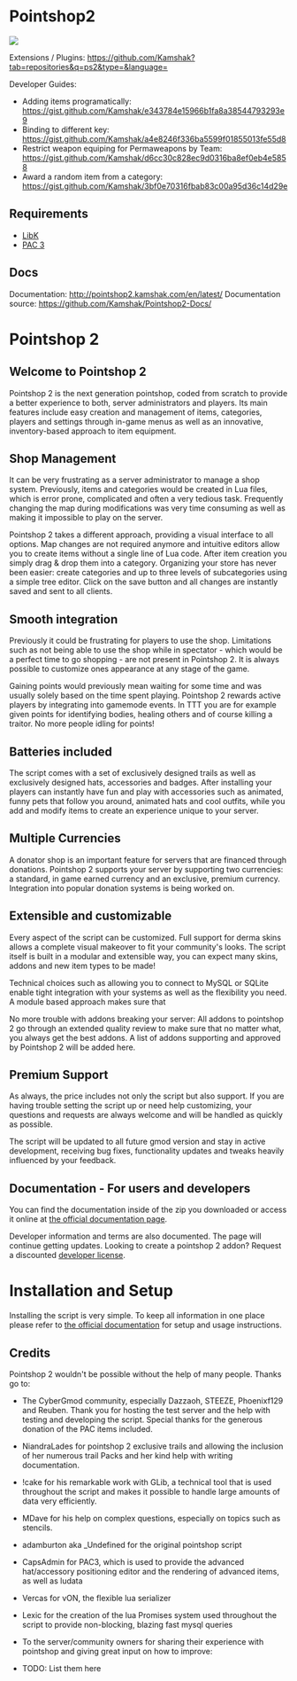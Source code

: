 Pointshop2
==========

![](https://github.com/Kamshak/Pointshop2/blob/master/images.weserv.nl.png?raw=true)

Extensions / Plugins: https://github.com/Kamshak?tab=repositories&q=ps2&type=&language=

Developer Guides:
- Adding items programatically: https://gist.github.com/Kamshak/e343784e15966b1fa8a38544793293e9
- Binding to different key: https://gist.github.com/Kamshak/a4e8246f336ba5599f01855013fe55d8
- Restrict weapon equiping for Permaweapons by Team: https://gist.github.com/Kamshak/d6cc30c828ec9d0316ba8ef0eb4e5858
- Award a random item from a category: https://gist.github.com/Kamshak/3bf0e70316fbab83c00a95d36c14d29e

## Requirements
- [LibK](https://github.com/Kamshak/LibK)
- [PAC 3](https://github.com/CapsAdmin/pac3)

## Docs

Documentation: http://pointshop2.kamshak.com/en/latest/
Documentation source: https://github.com/Kamshak/Pointshop2-Docs/


# Pointshop 2

## Welcome to Pointshop 2
Pointshop 2 is the next generation pointshop, coded from scratch to provide a better experience to both, server administrators and players. Its main features include easy creation and management of items, categories, players and settings through in-game menus as well as an innovative, inventory-based approach to item equipment. 

## Shop Management
It can be very frustrating as a server administrator to manage a shop system. Previously, items and categories would be created in Lua files, which is error prone, complicated and often a very tedious task. Frequently changing the map during modifications was very time consuming as well as making it impossible to play on the server.

Pointshop 2 takes a different approach, providing a visual interface to all options. Map changes are not required anymore and intuitive editors allow you to create items without a single line of Lua code. After item creation you simply drag & drop them into a category. Organizing your store has never been easier: create categories and up to three levels of subcategories using a simple tree editor. Click on the save button and all changes are instantly saved and sent to all clients.

## Smooth integration
Previously it could be frustrating for players to use the shop. Limitations such as not being able to use the shop while in spectator - which would be a perfect time to go shopping - are not present in Pointshop 2. It is always possible to customize ones appearance at any stage of the game.

Gaining points would previously mean waiting for some time and was usually solely based on the time spent playing. Pointshop 2 rewards active players by integrating into gamemode events. In TTT you are for example given points for identifying bodies, healing others and of course killing a traitor. No more people idling for points!

## Batteries included
The script comes with a set of exclusively designed trails as well as exclusively designed hats, accessories and badges. After installing your players can instantly have fun and play with accessories such as animated, funny pets that follow you around, animated hats and cool outfits, while you add and modify items to create an experience unique to your server.

## Multiple Currencies
A donator shop is an important feature for servers that are financed through donations.
Pointshop 2 supports your server by supporting two currencies: a standard, in game earned currency and an exclusive, premium currency. Integration into popular donation systems is being worked on.

## Extensible and customizable
Every aspect of the script can be customized. Full support for derma skins allows a complete visual makeover to fit your community's looks. The script itself is built in a modular and extensible way, you can expect many skins, addons and new item types to be made!

Technical choices such as allowing you to connect to MySQL or SQLite enable tight integration with your systems as well as the flexibility you need. A module based approach makes sure that 

No more trouble with addons breaking your server: All addons to pointshop 2 go through an extended quality review to make sure that no matter what, you always get the best addons. A list of addons supporting and approved by Pointshop 2 will be added here. 

## Premium Support
As always, the price includes not only the script but also support. If you are having trouble setting the script up or need help customizing, your questions and requests are always welcome and will be handled as quickly as possible.

The script will be updated to all future gmod version and stay in active development, receiving bug fixes, functionality updates and tweaks heavily influenced by your feedback.

## Documentation - For users and developers
You can find the documentation inside of the zip you downloaded or access it online at [the official documentation page](http://pointshop2.kamshak.com/en/latest/). 

Developer information and terms are also documented. The page will continue getting updates. 
Looking to create a pointshop 2 addon? Request a discounted [developer license](http://pointshop2.kamshak.com/en/latest/developer/index.html#developer-license).


# Installation and Setup
Installing the script is very simple. To keep all information in one place please refer to [the official documentation](http://pointshop2.kamshak.com/en/latest/installation.html) for setup and usage instructions.

## Credits

Pointshop 2 wouldn't be possible without the help of many people. 
Thanks go to:
- The CyberGmod community, especially Dazzaoh, STEEZE, Phoenixf129 and Reuben. Thank you for hosting the test server and the help with testing and developing the script. Special thanks for the generous donation of the PAC items included.
- NiandraLades for pointshop 2 exclusive trails and allowing the inclusion of her numerous trail Packs and her kind help with writing documentation.
- !cake for his remarkable work with GLib, a technical tool that is used throughout the script and makes it possible to handle large amounts of data very efficiently.
- MDave for his help on complex questions, especially on topics such as stencils.
- adamburton aka _Undefined for the original pointshop script
- CapsAdmin for PAC3, which is used to provide the advanced hat/accessory positioning editor and the rendering of advanced items, as well as ludata
- Vercas for vON, the flexible lua serializer
- Lexic for the creation of the lua Promises system used throughout the script to provide non-blocking, blazing fast mysql queries

- To the server/community owners for sharing their experience with pointshop and giving great input on how to improve:
 - TODO: List them here

